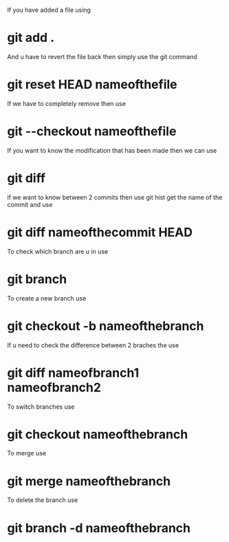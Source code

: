 If you have added a file using 
# git add .

And u have to revert the file back then simply use the git command
# git reset HEAD nameofthefile

If we have to completely remove then use 
# git --checkout nameofthefile

If you want to know the modification that has been made then we can use
# git diff 
 if we want to know between 2 commits then use git hist get the name of the commit and use 
 # git diff nameofthecommit HEAD

To check which branch are u in use
# git branch

To create a new branch use
# git checkout -b nameofthebranch

If u need to check the difference between 2 braches the use
# git diff nameofbranch1 nameofbranch2

To switch branches use
# git checkout nameofthebranch

To merge use
# git merge nameofthebranch

To delete the branch use
# git branch -d nameofthebranch




